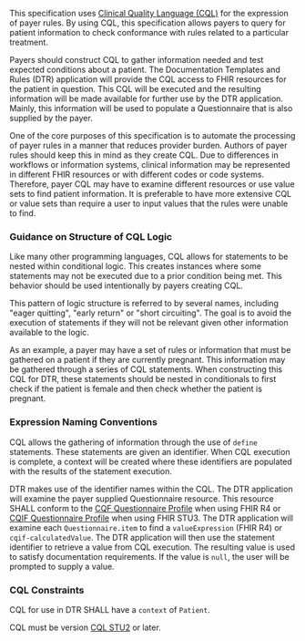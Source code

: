 This specification uses [Clinical Quality Language (CQL)](https://cql.hl7.org) for the expression of payer rules. By using CQL, this specification allows payers to query for patient information to check conformance with rules related to a particular treatment.

Payers should construct CQL to gather information needed and test expected conditions about a patient. The Documentation Templates and Rules (DTR) application will provide the CQL access to FHIR resources for the patient in question. This CQL will be executed and the resulting information will be made available for further use by the DTR application. Mainly, this information will be used to populate a Questionnaire that is also supplied by the payer.

One of the core purposes of this specification is to automate the processing of payer rules in a manner that reduces provider burden. Authors of payer rules should keep this in mind as they create CQL. Due to differences in workflows or information systems, clinical information may be represented in different FHIR resources or with different codes or code systems. Therefore, payer CQL may have to examine different resources or use value sets to find patient information. It is preferable to have more extensive CQL or value sets than require a user to input values that the rules were unable to find.

### Guidance on Structure of CQL Logic
Like many other programming languages, CQL allows for statements to be nested within conditional logic. This creates instances where some statements may not be executed due to a prior condition being met. This behavior should be used intentionally by payers creating CQL.

This pattern of logic structure is referred to by several names, including "eager quitting", "early return" or "short circuiting". The goal is to avoid the execution of statements if they will not be relevant given other information available to the logic.

As an example, a payer may have a set of rules or information that must be gathered on a patient if they are currently pregnant. This information may be gathered through a series of CQL statements. When constructing this CQL for DTR, these statements should be nested in conditionals to first check if the patient is female and then check whether the patient is pregnant.

### Expression Naming Conventions
CQL allows the gathering of information through the use of `define` statements. These statements are given an identifier. When CQL execution is complete, a context will be created where these identifiers are populated with the results of the statement execution.

DTR makes use of the identifier names within the CQL. The DTR application will examine the payer supplied Questionnaire resource. This resource SHALL conform to the [CQF Questionnaire Profile](http://hl7.org/fhir/R4/cqf.html) when using FHIR R4 or [CQIF Questionnaire Profile](http://hl7.org/fhir/STU3/cqif/cqif-questionnaire.html) when using FHIR STU3. The DTR application will examine each `Questionnaire.item` to find a `valueExpression` (FHIR R4) or `cqif-calculatedValue`. The DTR application will then use the statement identifier to retrieve a value from CQL execution. The resulting value is used to satisfy documentation requirements. If the value is `null`, the user will be prompted to supply a value.

### CQL Constraints
CQL for use in DTR SHALL have a `context` of `Patient`.

CQL must be version [CQL STU2](https://cql.hl7.org/STU2/index.html) or later.